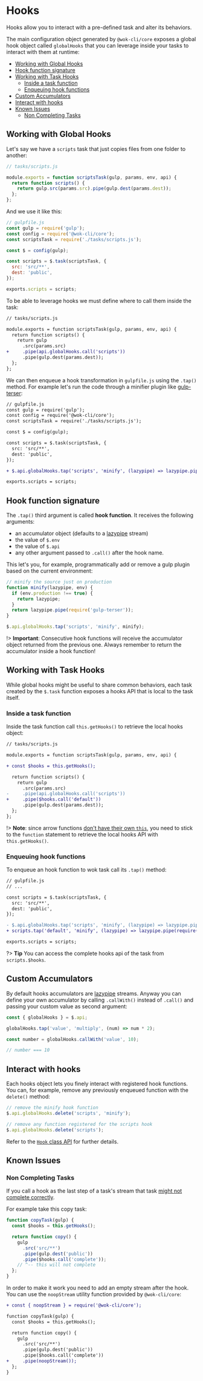 # Hooks

Hooks allow you to interact with a pre-defined task and alter its behaviors.

The main configuration object generated by `@wok-cli/core` exposes a global hook object called `globalHooks` that you can leverage inside your tasks to interact with them at runtime:

<!-- TOC -->

- [Working with Global Hooks](#working-with-global-hooks)
- [Hook function signature](#hook-function-signature)
- [Working with Task Hooks](#working-with-task-hooks)
  - [Inside a task function](#inside-a-task-function)
  - [Enqueuing hook functions](#enqueuing-hook-functions)
- [Custom Accumulators](#custom-accumulators)
- [Interact with hooks](#interact-with-hooks)
- [Known Issues](#known-issues)
  - [Non Completing Tasks](#non-completing-tasks)

<!-- /TOC -->

## Working with Global Hooks

Let's say we have a `scripts` task that just copies files from one folder to another:

```js
// tasks/scripts.js

module.exports = function scriptsTask(gulp, params, env, api) {
  return function scripts() {
    return gulp.src(params.src).pipe(gulp.dest(params.dest));
  };
};
```

And we use it like this:

```js
// gulpfile.js
const gulp = require('gulp');
const config = require('@wok-cli/core');
const scriptsTask = require('./tasks/scripts.js');

const $ = config(gulp);

const scripts = $.task(scriptsTask, {
  src: 'src/**',
  dest: 'public',
});

exports.scripts = scripts;
```

To be able to leverage hooks we must define where to call them inside the task:

```diff
// tasks/scripts.js

module.exports = function scriptsTask(gulp, params, env, api) {
  return function scripts() {
    return gulp
      .src(params.src)
+     .pipe(api.globalHooks.call('scripts'))
      .pipe(gulp.dest(params.dest));
  };
};
```

We can then enqueue a hook transformation in `gulpfile.js` using the `.tap()` method. For example let's run the code through a minifier plugin like [gulp-terser](https://www.npmjs.com/package/gulp-terser):

```diff
// gulpfile.js
const gulp = require('gulp');
const config = require('@wok-cli/core');
const scriptsTask = require('./tasks/scripts.js');

const $ = config(gulp);

const scripts = $.task(scriptsTask, {
  src: 'src/**',
  dest: 'public',
});

+ $.api.globalHooks.tap('scripts', 'minify', (lazypipe) => lazypipe.pipe(require('gulp-terser')));

exports.scripts = scripts;
```

## Hook function signature

The `.tap()` third argument is called **hook function**. It receives the following arguments:

- an accumulator object (defaults to a [lazypipe](https://github.com/OverZealous/lazypipe) stream)
- the value of `$.env`
- the value of `$.api`
- any other argument passed to `.call()` after the hook name.

This let's you, for example, programmatically add or remove a gulp plugin based on the current environment:

```js
// minify the source just on production
function minify(lazypipe, env) {
  if (env.production !== true) {
    return lazypipe;
  }
  return lazypipe.pipe(require('gulp-terser'));
}

$.api.globalHooks.tap('scripts', 'minify', minify);
```

!> **Important**: Consecutive hook functions will receive the accumulator object returned from the previous one. Always remember to return the accumulator inside a hook function!

## Working with Task Hooks

While global hooks might be useful to share common behaviors, each task created by the `$.task` function exposes a hooks API that is local to the task itself.

### Inside a task function

Inside the task function call `this.getHooks()` to retrieve the local hooks object:

```diff
// tasks/scripts.js

module.exports = function scriptsTask(gulp, params, env, api) {

+ const $hooks = this.getHooks();

  return function scripts() {
    return gulp
      .src(params.src)
-     .pipe(api.globalHooks.call('scripts'))
+     .pipe($hooks.call('default'))
      .pipe(gulp.dest(params.dest));
  };
};
```

!> **Note**: since arrow functions [don't have their own `this`](https://developer.mozilla.org/en-US/docs/Web/JavaScript/Reference/Functions/Arrow_functions#No_separate_this), you need to stick to the `function` statement to retrieve the local hooks API with `this.getHooks()`.

### Enqueuing hook functions

To enqueue an hook function to wok task call its `.tap()` method:

```diff
// gulpfile.js
// ...

const scripts = $.task(scriptsTask, {
  src: 'src/**',
  dest: 'public',
});

- $.api.globalHooks.tap('scripts', 'minify', (lazypipe) => lazypipe.pipe(require('gulp-terser')));
+ scripts.tap('default', 'minify', (lazypipe) => lazypipe.pipe(require('gulp-terser')));

exports.scripts = scripts;
```

?> **Tip** You can access the complete hooks api of the task from `scripts.$hooks`.

## Custom Accumulators

By default hooks accumulators are [lazypipe](https://github.com/OverZealous/lazypipe) streams. Anyway you can define your own accumulator by calling `.callWith()` instead of `.call()` and passing your custom value as second argument:

```js
const { globalHooks } = $.api;

globalHooks.tap('value', 'multiply', (num) => num * 2);

const number = globalHooks.callWith('value', 10);

// number === 10
```

## Interact with hooks

Each hooks object lets you finely interact with registered hook functions. You can, for example, remove any previously enqueued function with the `delete()` method:

```js
// remove the minify hook function
$.api.globalHooks.delete('scripts', 'minify');

// remove any function registered for the scripts hook
$.api.globalHooks.delete('scripts');
```

Refer to the [`Hook` class API](packages/core/api/lib/hooks) for further details.

## Known Issues

### Non Completing Tasks

If you call a hook as the last step of a task's stream that task [might not complete correctly](https://stackoverflow.com/questions/40098156/what-about-this-combination-of-gulp-concat-and-lazypipe-is-causing-an-error-usin/40101404#40101404).

For example take this copy task:

```js
function copyTask(gulp) {
  const $hooks = this.getHooks();

  return function copy() {
    gulp
      .src('src/**')
      .pipe(gulp.dest('public'))
      .pipe($hooks.call('complete'));
    // ^-- this will not complete
  };
}
```

In order to make it work you need to add an empty stream after the hook. You can use the `noopStream` utility function provided by `@wok-cli/core`:

```diff
+ const { noopStream } = require('@wok-cli/core');

function copyTask(gulp) {
  const $hooks = this.getHooks();

  return function copy() {
    gulp
      .src('src/**')
      .pipe(gulp.dest('public'))
      .pipe($hooks.call('complete'))
+     .pipe(noopStream());
  };
}
```
